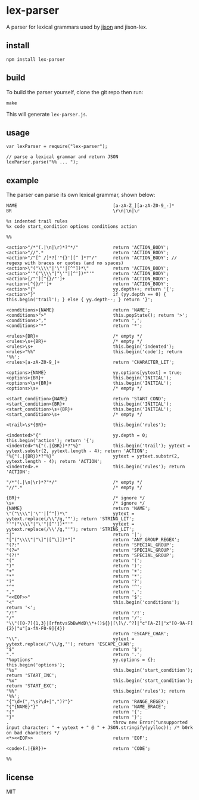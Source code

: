 # lex-parser

A parser for lexical grammars used by [jison](http://jison.org) and jison-lex.

## install

    npm install lex-parser

## build

To build the parser yourself, clone the git repo then run:

    make

This will generate `lex-parser.js`.

## usage

    var lexParser = require("lex-parser");

    // parse a lexical grammar and return JSON
    lexParser.parse("%% ... ");

## example

The parser can parse its own lexical grammar, shown below:

    NAME                                    [a-zA-Z_][a-zA-Z0-9_-]*
    BR                                      \r\n|\n|\r

    %s indented trail rules
    %x code start_condition options conditions action

    %%

    <action>"/*"(.|\n|\r)*?"*/"             return 'ACTION_BODY';
    <action>"//".*                          return 'ACTION_BODY';
    <action>"/"[^ /]*?['"{}'][^ ]*?"/"      return 'ACTION_BODY'; // regexp with braces or quotes (and no spaces)
    <action>\"("\\\\"|'\"'|[^"])*\"         return 'ACTION_BODY';
    <action>"'"("\\\\"|"\'"|[^'])*"'"       return 'ACTION_BODY';
    <action>[/"'][^{}/"']+                  return 'ACTION_BODY';
    <action>[^{}/"']+                       return 'ACTION_BODY';
    <action>"{"                             yy.depth++; return '{';
    <action>"}"                             if (yy.depth == 0) { this.begin('trail'); } else { yy.depth--; } return '}';

    <conditions>{NAME}                      return 'NAME';
    <conditions>">"                         this.popState(); return '>';
    <conditions>","                         return ',';
    <conditions>"*"                         return '*';

    <rules>{BR}+                            /* empty */
    <rules>\s+{BR}+                         /* empty */
    <rules>\s+                              this.begin('indented');
    <rules>"%%"                             this.begin('code'); return '%%';
    <rules>[a-zA-Z0-9_]+                    return 'CHARACTER_LIT';

    <options>{NAME}                         yy.options[yytext] = true;
    <options>{BR}+                          this.begin('INITIAL');
    <options>\s+{BR}+                       this.begin('INITIAL');
    <options>\s+                            /* empty */

    <start_condition>{NAME}                 return 'START_COND';
    <start_condition>{BR}+                  this.begin('INITIAL');
    <start_condition>\s+{BR}+               this.begin('INITIAL');
    <start_condition>\s+                    /* empty */

    <trail>\s*{BR}+                         this.begin('rules');

    <indented>"{"                           yy.depth = 0; this.begin('action'); return '{';
    <indented>"%{"(.|{BR})*?"%}"            this.begin('trail'); yytext = yytext.substr(2, yytext.length - 4); return 'ACTION';
    "%{"(.|{BR})*?"%}"                      yytext = yytext.substr(2, yytext.length - 4); return 'ACTION';
    <indented>.+                            this.begin('rules'); return 'ACTION';

    "/*"(.|\n|\r)*?"*/"                     /* empty */
    "//".*                                  /* empty */

    {BR}+                                   /* ignore */
    \s+                                     /* ignore */
    {NAME}                                  return 'NAME';
    \"("\\\\"|'\"'|[^"])*\"                 yytext = yytext.replace(/\\"/g,'"'); return 'STRING_LIT';
    "'"("\\\\"|"\'"|[^'])*"'"               yytext = yytext.replace(/\\'/g,"'"); return 'STRING_LIT';
    "|"                                     return '|';
    "["("\\\\"|"\]"|[^\]])*"]"              return 'ANY_GROUP_REGEX';
    "(?:"                                   return 'SPECIAL_GROUP';
    "(?="                                   return 'SPECIAL_GROUP';
    "(?!"                                   return 'SPECIAL_GROUP';
    "("                                     return '(';
    ")"                                     return ')';
    "+"                                     return '+';
    "*"                                     return '*';
    "?"                                     return '?';
    "^"                                     return '^';
    ","                                     return ',';
    "<<EOF>>"                               return '$';
    "<"                                     this.begin('conditions'); return '<';
    "/!"                                    return '/!';
    "/"                                     return '/';
    "\\"([0-7]{1,3}|[rfntvsSbBwWdD\\*+()${}|[\]\/.^?]|"c"[A-Z]|"x"[0-9A-F]{2}|"u"[a-fA-F0-9]{4})
                                            return 'ESCAPE_CHAR';
    "\\".                                   yytext = yytext.replace(/^\\/g,''); return 'ESCAPE_CHAR';
    "$"                                     return '$';
    "."                                     return '.';
    "%options"                              yy.options = {}; this.begin('options');
    "%s"                                    this.begin('start_condition'); return 'START_INC';
    "%x"                                    this.begin('start_condition'); return 'START_EXC';
    "%%"                                    this.begin('rules'); return '%%';
    "{"\d+(","\s?\d+|",")?"}"               return 'RANGE_REGEX';
    "{"{NAME}"}"                            return 'NAME_BRACE';
    "{"                                     return '{';
    "}"                                     return '}';
    .                                       throw new Error("unsupported input character: " + yytext + " @ " + JSON.stringify(yylloc)); /* b0rk on bad characters */
    <*><<EOF>>                              return 'EOF';

    <code>(.|{BR})+                         return 'CODE';

    %%

## license

MIT
